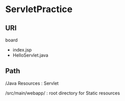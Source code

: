 # ServletPractice

## URI
board
- index.jsp
- HelloServlet.java

## Path
/Java Resources : Servlet

/src/main/webapp/ : root directory for Static resources
